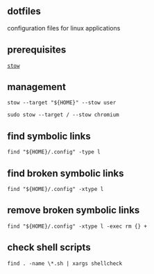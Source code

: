 
## dotfiles

configuration files for linux applications

## prerequisites

[`stow`](https://www.gnu.org/software/stow/manual/stow)

## management

```shell
stow --target "${HOME}" --stow user
```

```shell
sudo stow --target / --stow chromium
```

## find symbolic links

```shell
find "${HOME}/.config" -type l
```

## find broken symbolic links

```shell
find "${HOME}/.config" -xtype l
```

## remove broken symbolic links

```shell
find "${HOME}/.config" -xtype l -exec rm {} +
```

## check shell scripts

```shell
find . -name \*.sh | xargs shellcheck
```
